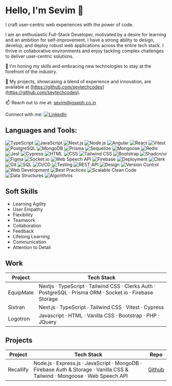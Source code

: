 <!--
**sevtechcodes/sevtechcodes** is a ✨ _special_ ✨ repository because its `README.md` (this file) appears on your GitHub profile.

Here are some ideas to get you started:

- 🔭 I’m currently working on ...
- 🌱 I’m currently learning ...
- 👯 I’m looking to collaborate on ...
- 🤔 I’m looking for help with ...
- 💬 Ask me about ...
- 📫 How to reach me: ...
- 😄 Pronouns: ...
- ⚡ Fun fact: ...
-->


# Hello, I'm Sevim 👋

I craft user-centric web experiences with the power of code.

I am an enthusiastic Full-Stack Developer, motivated by a desire for learning and an ambition for self-improvement. I have a strong ability to design, develop, and deploy robust web applications across the entire tech stack. I thrive in collaborative environments and enjoy tackling complex challenges to deliver user-centric solutions.

🌟 I'm honing my skills and embracing new technologies to stay at the forefront of the industry.

💼 My projects, showcasing a blend of experience and innovation, are available at [https://github.com/sevtechcodes](https://github.com/sevtechcodes).

📫 Reach out to me at: sevim@joseph.co.in

Connect with me:
[![LinkedIn](https://img.shields.io/badge/-LinkedIn-blue)](https://www.linkedin.com/in/sevimtasjoseph-softwareengineer/)

## Languages and Tools:

![TypeScript](https://img.shields.io/badge/-TypeScript-black?style=flat-square&logo=typescript)
![JavaScript](https://img.shields.io/badge/-JavaScript-black?style=flat-square&logo=javascript)
![Next.js](https://img.shields.io/badge/-Next.js-black?style=flat-square&logo=next.js)
![Node.js](https://img.shields.io/badge/-Node.js-black?style=flat-square&logo=node.js)
![Angular](https://img.shields.io/badge/-Angular-black?style=flat-square&logo=angular)
![React](https://img.shields.io/badge/-React-black?style=flat-square&logo=react)
![Vitest](https://img.shields.io/badge/-Vitest-black?style=flat-square&logo=vitest)
![PostgreSQL](https://img.shields.io/badge/-PostgreSQL-black?style=flat-square&logo=postgresql)
![MongoDB](https://img.shields.io/badge/-MongoDB-black?style=flat-square&logo=mongodb)
![Prisma](https://img.shields.io/badge/-Prisma-black?style=flat-square&logo=prisma)
![Sequelize](https://img.shields.io/badge/-Sequelize-black?style=flat-square&logo=sequelize)
![Mongoose](https://img.shields.io/badge/-Mongoose-black?style=flat-square&logo=mongoose)
![Redis](https://img.shields.io/badge/-Redis-black?style=flat-square&logo=redis)
![Jest](https://img.shields.io/badge/-Jest-black?style=flat-square&logo=jest)
![Cypress](https://img.shields.io/badge/-Cypress-black?style=flat-square&logo=cypress)
![HTML](https://img.shields.io/badge/-HTML-black?style=flat-square&logo=html5)
![CSS](https://img.shields.io/badge/-CSS-black?style=flat-square&logo=css3)
![Tailwind CSS](https://img.shields.io/badge/-Tailwind%20CSS-black?style=flat-square&logo=tailwind-css)
![Bootstrap](https://img.shields.io/badge/-Bootstrap-black?style=flat-square&logo=bootstrap)
![Shadcn/ui](https://img.shields.io/badge/-Shadcn/ui-black?style=flat-square)
![Figma](https://img.shields.io/badge/-Figma-black?style=flat-square&logo=figma)
![Socket.io](https://img.shields.io/badge/-Socket.io-black?style=flat-square&logo=socket.io)
![Web Speech API](https://img.shields.io/badge/-Web%20Speech%20API-black?style=flat-square)
![Firebase](https://img.shields.io/badge/-Firebase-black?style=flat-square&logo=firebase)
![Deployment](https://img.shields.io/badge/-Deployment-black?style=flat-square)
![Clerk](https://img.shields.io/badge/-Clerk-black?style=flat-square)
![Git](https://img.shields.io/badge/-Git-black?style=flat-square&logo=git)
![SQL](https://img.shields.io/badge/-SQL-black?style=flat-square&logo=sql)
![CI/CD](https://img.shields.io/badge/-CI/CD-black?style=flat-square)
![Testing](https://img.shields.io/badge/-Testing-black?style=flat-square)
![REST API](https://img.shields.io/badge/-REST%20API-black?style=flat-square)
![Design](https://img.shields.io/badge/-Design-black?style=flat-square)
![Version Control](https://img.shields.io/badge/-Version%20Control-black?style=flat-square)
![Web Development](https://img.shields.io/badge/-Web%20Development-black?style=flat-square)
![Best Practices](https://img.shields.io/badge/-Best%20Practices-black?style=flat-square)
![Scalable Clean Code](https://img.shields.io/badge/-Scalable%20Clean%20Code-black?style=flat-square)
![Data Structures](https://img.shields.io/badge/-Data%20Structures-black?style=flat-square)
![Algorithms](https://img.shields.io/badge/-Algorithms-black?style=flat-square)

## Soft Skills

- Learning Agility
- User Empathy
- Flexibility
- Teamwork
- Collaboration
- Feedback
- Lifelong Learning
- Communication
- Attention to Detail


## Work

| Project   | Tech Stack             | 
|-----------|------------------------|
| EquipMate | Nextjs · TypeScript · Tailwind CSS · Clerks Auth · PostgreSQL · Prisma ORM · Socket.io · Firebase Storage |
| Sixtran | Next.js · TypeScript · Tailwind CSS · Vitest · Cypress |
| Logotron | Javascript · HTML · Vanilla CSS · Bootstrap · PHP  · JQuery|

## Projects

| Project   | Tech Stack             | Repo   |
|-----------|------------------------|--------|
| Recallify | Node.js · Express.js · JavaScript · MongoDB · Firebase Auth & Storage · Vanilla CSS & Tailwind · Mongoose · Web Speech API| [Github](https://github.com/sevtechcodes/recallify) | 

